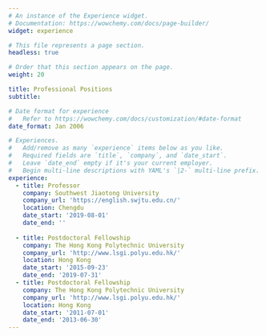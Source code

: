 ```yaml
---
# An instance of the Experience widget.
# Documentation: https://wowchemy.com/docs/page-builder/
widget: experience

# This file represents a page section.
headless: true

# Order that this section appears on the page.
weight: 20

title: Professional Positions
subtitle:

# Date format for experience
#   Refer to https://wowchemy.com/docs/customization/#date-format
date_format: Jan 2006

# Experiences.
#   Add/remove as many `experience` items below as you like.
#   Required fields are `title`, `company`, and `date_start`.
#   Leave `date_end` empty if it's your current employer.
#   Begin multi-line descriptions with YAML's `|2-` multi-line prefix.
experience:
  - title: Professor
    company: Southwest Jiaotong University
    company_url: 'https://english.swjtu.edu.cn/'
    location: Chengdu
    date_start: '2019-08-01'
    date_end: ''
           
  - title: Postdoctoral Fellowship
    company: The Hong Kong Polytechnic University
    company_url: 'http://www.lsgi.polyu.edu.hk/'
    location: Hong Kong
    date_start: '2015-09-23'
    date_end: '2019-07-31'
  - title: Postdoctoral Fellowship
    company: The Hong Kong Polytechnic University
    company_url: 'http://www.lsgi.polyu.edu.hk/'
    location: Hong Kong
    date_start: '2011-07-01'
    date_end: '2013-06-30'
---
```

